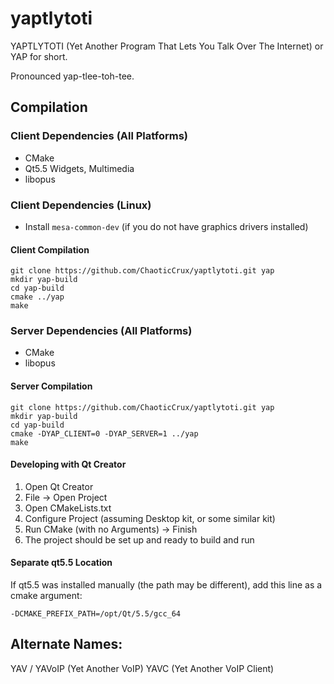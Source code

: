 # yaptlytoti
YAPTLYTOTI (Yet Another Program That Lets You Talk Over The Internet) or YAP for short.

Pronounced yap-tlee-toh-tee.

## Compilation

### Client Dependencies (All Platforms)
* CMake
* Qt5.5 Widgets, Multimedia
* libopus

### Client Dependencies (Linux)
* Install `mesa-common-dev` (if you do not have graphics drivers installed)

#### Client Compilation

    git clone https://github.com/ChaoticCrux/yaptlytoti.git yap
    mkdir yap-build
    cd yap-build
    cmake ../yap
    make

### Server Dependencies (All Platforms)
* CMake
* libopus

#### Server Compilation

    git clone https://github.com/ChaoticCrux/yaptlytoti.git yap
    mkdir yap-build
    cd yap-build
    cmake -DYAP_CLIENT=0 -DYAP_SERVER=1 ../yap
    make

#### Developing with Qt Creator
1. Open Qt Creator
2. File -> Open Project
3. Open CMakeLists.txt
4. Configure Project (assuming Desktop kit, or some similar kit)
5. Run CMake (with no Arguments) -> Finish
6. The project should be set up and ready to build and run

#### Separate qt5.5 Location
If qt5.5 was installed manually (the path may be different), add this line as a cmake argument:

    -DCMAKE_PREFIX_PATH=/opt/Qt/5.5/gcc_64

## Alternate Names:
YAV / YAVoIP (Yet Another VoIP)
YAVC (Yet Another VoIP Client)

